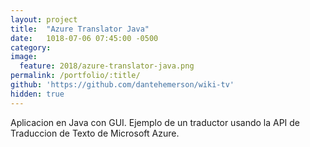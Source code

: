 ```yaml
---
layout: project
title:  "Azure Translator Java"
date:   1018-07-06 07:45:00 -0500
category:
image:
  feature: 2018/azure-translator-java.png
permalink: /portfolio/:title/
github: 'https://github.com/dantehemerson/wiki-tv'
hidden: true
---
```


Aplicacion en Java con GUI. Ejemplo de un traductor usando la API de Traduccion de Texto de Microsoft Azure.




